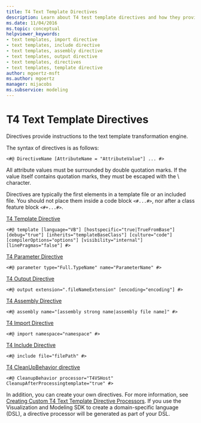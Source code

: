 ```yaml
---
title: T4 Text Template Directives
description: Learn about T4 test template directives and how they provide instructions to the text template transformation engine.
ms.date: 11/04/2016
ms.topic: conceptual
helpviewer_keywords:
- text templates, import directive
- text templates, include directive
- text templates, assembly directive
- text templates, output directive
- text templates, directives
- text templates, template directive
author: mgoertz-msft
ms.author: mgoertz
manager: mijacobs
ms.subservice: modeling
---
```

# T4 Text Template Directives

Directives provide instructions to the text template transformation engine.

The syntax of directives is as follows:

```
<#@ DirectiveName [AttributeName = "AttributeValue"] ... #>
```

All attribute values must be surrounded by double quotation marks. If the value itself contains quotation marks, they must be escaped with the \ character.

Directives are typically the first elements in a template file or an included file. You should not place them inside a code block `<#...#>`, nor after a class feature block `<#+...#>`.

[T4 Template Directive](../modeling/t4-template-directive.md)

```
<#@ template [language="VB"] [hostspecific="true|TrueFromBase"] [debug="true"] [inherits="templateBaseClass"] [culture="code"] [compilerOptions="options"] [visibility="internal"] [linePragmas="false"] #>
```

[T4 Parameter Directive](../modeling/t4-parameter-directive.md)

```
<#@ parameter type="Full.TypeName" name="ParameterName" #>
```

[T4 Output Directive](../modeling/t4-output-directive.md)

```
<#@ output extension=".fileNameExtension" [encoding="encoding"] #>
```

[T4 Assembly Directive](../modeling/t4-assembly-directive.md)

```
<#@ assembly name="[assembly strong name|assembly file name]" #>
```

[T4 Import Directive](../modeling/t4-import-directive.md)

```
<#@ import namespace="namespace" #>
```

[T4 Include Directive](../modeling/t4-include-directive.md)

```
<#@ include file="filePath" #>
```

[T4 CleanUpBehavior directive](../modeling/t4-cleanupbehavior-directive.md)

```
<#@ CleanupBehavior processor="T4VSHost" CleanupAfterProcessingtemplate="true" #>
```

In addition, you can create your own directives. For more information, see [Creating Custom T4 Text Template Directive Processors](../modeling/creating-custom-t4-text-template-directive-processors.md). If you use the Visualization and Modeling SDK to create a domain-specific language (DSL), a directive processor will be generated as part of your DSL.
